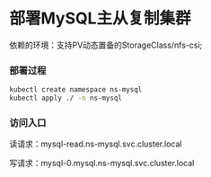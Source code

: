# 部署MySQL主从复制集群

依赖的环境：支持PV动态置备的StorageClass/nfs-csi;

### 部署过程

```bash
kubectl create namespace ns-mysql
kubectl apply ./ -n ns-mysql
```

### 访问入口

读请求：mysql-read.ns-mysql.svc.cluster.local

写请求：mysql-0.mysql.ns-mysql.svc.cluster.local



